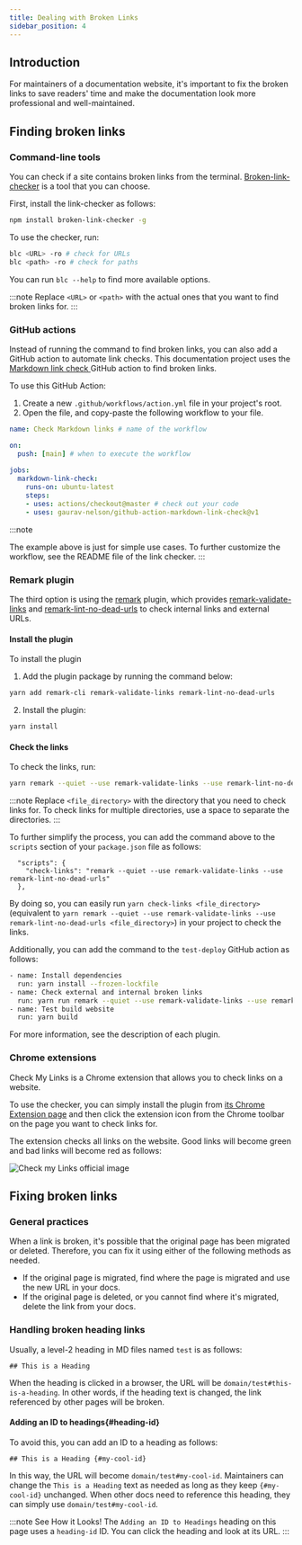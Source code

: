 ```yaml
---
title: Dealing with Broken Links
sidebar_position: 4
---
```


## Introduction

For maintainers of a documentation website, it's important to fix the broken links to save readers' time and make the documentation look more professional and well-maintained.

## Finding broken links

### Command-line tools

You can check if a site contains broken links from the terminal. [Broken-link-checker](https://github.com/stevenvachon/broken-link-checker) is a tool that you can choose.

First, install the link-checker as follows:

```bash
npm install broken-link-checker -g
```

To use the checker, run:

```bash
blc <URL> -ro # check for URLs
blc <path> -ro # check for paths
```

You can run `blc --help` to find more available options.

:::note
Replace `<URL>` or `<path>` with the actual ones that you want to find broken links for.
:::

### GitHub actions

Instead of running the command to find broken links, you can also add a GitHub action to automate link checks. This documentation project uses the [Markdown link check ](https://github.com/gaurav-nelson/github-action-markdown-link-check) GitHub action to find broken links.

To use this GitHub Action:

1. Create a new `.github/workflows/action.yml` file in your project's root.
2. Open the file, and copy-paste the following workflow to your file.

  ```yml
  name: Check Markdown links # name of the workflow

  on: 
    push: [main] # when to execute the workflow
    
  jobs:
    markdown-link-check:
      runs-on: ubuntu-latest
      steps:
      - uses: actions/checkout@master # check out your code
      - uses: gaurav-nelson/github-action-markdown-link-check@v1
  ```

  :::note

  The example above is just for simple use cases. To further customize the workflow, see the README file of the link checker.
  :::

### Remark plugin

The third option is using the [remark](https://github.com/remarkjs/remark) plugin, which provides [remark-validate-links](https://github.com/remarkjs/remark-validate-links) and [remark-lint-no-dead-urls](https://github.com/remarkjs/remark-lint-no-dead-urls) to check internal links and external URLs.

#### Install the plugin

To install the plugin

1. Add the plugin package by running the command below:

  ```bash
  yarn add remark-cli remark-validate-links remark-lint-no-dead-urls
  ```

2. Install the plugin:

  ```bash
  yarn install
  ```

#### Check the links

To check the links, run:

```bash
yarn remark --quiet --use remark-validate-links --use remark-lint-no-dead-urls <file_directory>
```

:::note
Replace `<file_directory>` with the directory that you need to check links for. To check links for multiple directories, use a space to separate the directories.
:::

To further simplify the process, you can add the command above to the `scripts` section of your `package.json` file as follows:

```
  "scripts": {
    "check-links": "remark --quiet --use remark-validate-links --use remark-lint-no-dead-urls"
  },
```

By doing so, you can easily run `yarn check-links <file_directory>` (equivalent to `yarn remark --quiet --use remark-validate-links --use remark-lint-no-dead-urls <file_directory>`) in your project to check the links.

Additionally, you can add the command to the `test-deploy` GitHub action as follows:

```bash
- name: Install dependencies
  run: yarn install --frozen-lockfile
- name: Check external and internal broken links
  run: yarn run remark --quiet --use remark-validate-links --use remark-lint-no-dead-urls <file_directory>
- name: Test build website
  run: yarn build
```

For more information, see the description of each plugin.

### Chrome extensions

Check My Links is a Chrome extension that allows you to check links on a website.

To use the checker, you can simply install the plugin from [its Chrome Extension page](https://chrome.google.com/webstore/detail/check-my-links/ojkcdipcgfaekbeaelaapakgnjflfglf) and then click the extension icon from the Chrome toolbar on the page you want to check links for.

The extension checks all links on the website. Good links will become green and bad links will become red as follows:

![Check my Links official image](https://lh3.googleusercontent.com/PIFQvmPvomWD50aNPF25dgZtnOEPfayHyWcfn7Gv4xrhyDbXQQNsJwVOKtDOAtCt3r_uCHKRKbjoBblGJb5OqKKE-hg=w640-h400-e365-rj-sc0x00ffffff)

## Fixing broken links

### General practices

When a link is broken, it's possible that the original page has been migrated or deleted. Therefore, you can fix it using either of the following methods as needed.

- If the original page is migrated, find where the page is migrated and use the new URL in your docs.
- If the original page is deleted, or you cannot find where it's migrated, delete the link from your docs.

### Handling broken heading links

Usually, a level-2 heading in MD files named `test` is as follows:

```
## This is a Heading
```

When the heading is clicked in a browser, the URL will be `domain/test#this-is-a-heading`. In other words, if the heading text is changed, the link referenced by other pages will be broken.


#### Adding an ID to headings{#heading-id}

To avoid this, you can add an ID to a heading as follows:

```
## This is a Heading {#my-cool-id}
```

In this way, the URL will become `domain/test#my-cool-id`. Maintainers can change the `This is a Heading` text as needed as long as they keep `{#my-cool-id}` unchanged. When other docs need to reference this heading, they can simply use `domain/test#my-cool-id`.

:::note See How it Looks!
The `Adding an ID to Headings` heading on this page uses a `heading-id` ID. You can click the heading and look at its URL.
:::

